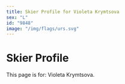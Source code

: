 ```yaml
---
title: Skier Profile for Violeta Krymtsova
sex: "L"
id: "9848"
image: "/img/flags/urs.svg" 
---
```


# Skier Profile

This page is for: Violeta Krymtsova.
    